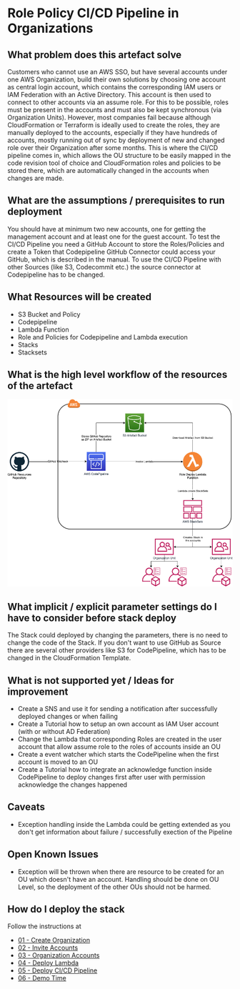 # Role Policy CI/CD Pipeline in Organizations

## What problem does this artefact solve

Customers who cannot use an AWS SSO, but have several accounts under one AWS Organization, build their own solutions by choosing one account as central login account, which contains the corresponding IAM users or IAM Federation with an Active Directory.
This account is then used to connect to other accounts via an assume role. For this to be possible, roles must be present in the accounts and must also be kept synchronous (via Organization Units).
However, most companies fail because although CloudFormation or Terraform is ideally used to create the roles, they are manually deployed to the accounts, especially if they have hundreds of accounts, mostly running out of sync by deployment of new and changed role over their Organization after some months. 
This is where the CI/CD pipeline comes in, which allows the OU structure to be easily mapped in the code revision tool of choice and CloudFormation roles and policies to be stored there, which are automatically changed in the accounts when changes are made.

## What are the assumptions / prerequisites to run deployment

You should have at minimum two new accounts, one for getting the management account and at least one for the guest account.
To test the CI/CD Pipeline you need a GitHub Account to store the Roles/Policies and create a Token that Codepipeline GitHub Connector could access your GitHub, which is described in the manual. To use the CI/CD Pipeline with other Sources (like S3, Codecommit etc.) the source connector at Codepipeline has to be changed.

## What Resources will be created

* S3 Bucket and Policy
* Codepipeline
* Lambda Function
* Role and Policies for Codepipeline and Lambda execution
* Stacks
* Stacksets

## What is the high level workflow of the resources of the artefact

![flow-diagram](docs/images/flow-diagram.png)

## What implicit / explicit parameter settings do I have to consider before stack deploy

The Stack could deployed by changing the parameters, there is no need to change the code of the Stack. If you don't want to use GitHub as Source there are several other providers like S3 for CodePipeline, which has to be changed in the CloudFormation Template.

## What is not supported yet / Ideas for improvement

* Create a SNS and use it for sending a notification after successfully deployed changes or when failing
* Create a Tutorial how to setup an own account as IAM User account (with or without AD Federation)
* Change the Lambda that corresponding Roles are created in the user account that allow assume role to the roles of accounts inside an OU
* Create a event watcher which starts the CodePipeline when the first account is moved to an OU
* Create a Tutorial how to integrate an acknowledge function inside CodePipeline to deploy changes first after user with permission acknowledge the changes happened

## Caveats

* Exception handling inside the Lambda could be getting extended as you don't get information about failure / successfully exection of the Pipeline

## Open Known Issues

* Exception will be thrown when there are resource to be created for an OU which doesn't have an account. Handling should be done on OU Level, so the deployment of the other OUs should not be harmed.

## How do I deploy the stack
  
Follow the instructions at

* [01 - Create Organization](docs/01%20Create%20Organization/README.md)
* [02 - Invite Accounts](docs/02%20Invite%20Accounts/README.md)
* [03 - Organization Accounts](docs/03%20Organize%20Accounts/README.md)
* [04 - Deploy Lambda](docs/04%20Deploy%20Lambda/README.md)
* [05 - Deploy CI/CD Pipeline](docs/05%20Deploy%20CI-CD%20Pipeline/README.md)
* [06 - Demo Time](docs/06%20Demo%20Time/README.md)
